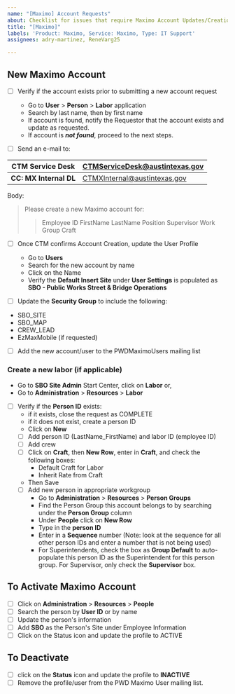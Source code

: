 ```yaml
---
name: "[Maximo] Account Requests"
about: Checklist for issues that require Maximo Account Updates/Creation/Deactivation
title: "[Maximo]"
labels: 'Product: Maximo, Service: Maximo, Type: IT Support'
assignees: adry-martinez, ReneVarg25

---
```


## New Maximo Account ## 
- [ ] Verify if the account exists prior to submitting a new account request
  - Go to **User** > **Person** > **Labor** application
  - Search by last name, then by first name
  - If account is found, notify the Requestor that the account exists and update as requested.
  - If account is ***not found***, proceed to the next steps.

- [ ] Send an e-mail to:

|  CTM Service Desk   | CTMServiceDesk@austintexas.gov |
| ------------- | ------------- |
|  **CC: MX Internal DL** | CTMXInternal@austintexas.gov |

Body:
> Please create a new Maximo account for:
>> Employee ID
>> FirstName LastName
>> Position
>> Supervisor
>> Work Group
>> Craft

- [ ] Once CTM confirms Account Creation, update the User Profile
  - Go to **Users**
  - Search for the new account by name
  - Click on the Name
  - Verify the **Default Insert Site** under **User Settings** is populated as **SBO - Public Works Street & Bridge Operations**

- [ ]  Update the **Security Group** to include the following:
  - SBO_SITE
  - SBO_MAP
  - CREW_LEAD
  - EzMaxMobile (if requested)

- [ ] Add the new account/user to the PWDMaximoUsers mailing list

### Create a new labor (if applicable) ###
- Go to **SBO Site Admin** Start Center, click on **Labor** or,
- Go to **Administration** > **Resources** > **Labor**

- [ ] Verify if the **Person ID** exists:
  - if it exists, close the request as COMPLETE
  - if it does not exist, create a person ID
   - Click on **New**
   - [ ] Add person ID (LastName_FirstName) and labor ID (employee ID)
   - [ ] Add crew
   - [ ] Click on **Craft**, then **New Row**, enter in **Craft**, and check the following boxes:
     - Default Craft for Labor
     - Inherit Rate from Craft
  - Then Save
   - [ ] Add new person in appropriate workgroup
     -  Go to **Administration** > **Resources** > **Person Groups**
     - Find the Person Group this account belongs to by searching under the **Person Group** column
     - Under **People** click on **New Row**
     - Type in the **person ID**
     - Enter in a **Sequence** number (Note: look at the sequence for all other person IDs and enter a number that is not being used)
     - For Superintendents, check the box as **Group Default** to auto-populate this person ID as the Superintendent for this person group. For Supervisor, only check the **Supervisor** box.

## To Activate Maximo Account ##
 - [ ] Click on **Administration** > **Resources** > **People**
 - [ ] Search the person by **User ID** or by name
 - [ ] Update the person's information
 - [ ] Add **SBO** as the Person's Site under Employee Information
 - [ ] Click on the Status icon and update the profile to ACTIVE 

## To Deactivate ## 
- [ ] click on the **Status** icon and update the profile to **INACTIVE**
- [ ] Remove the profile/user from the PWD Maximo User mailing list.
